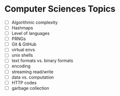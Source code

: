 # Computer Sciences Topics

- [ ] Algorithmic complexity
- [ ] Hashmaps
- [ ] Level of languages
- [ ] PRNGs
- [ ] Git & GitHub
- [ ] virtual envs
- [ ] unix shells
- [ ] text formats vs. binary formats
- [ ] encoding
- [ ] streaming read/write
- [ ] data vs. computation
- [ ] HTTP codes
- [ ] garbage collection
